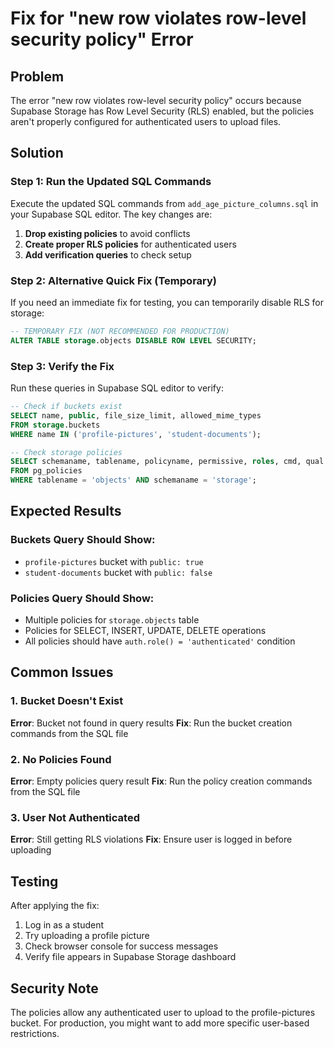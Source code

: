 # Fix for "new row violates row-level security policy" Error

## Problem
The error "new row violates row-level security policy" occurs because Supabase Storage has Row Level Security (RLS) enabled, but the policies aren't properly configured for authenticated users to upload files.

## Solution

### Step 1: Run the Updated SQL Commands
Execute the updated SQL commands from `add_age_picture_columns.sql` in your Supabase SQL editor. The key changes are:

1. **Drop existing policies** to avoid conflicts
2. **Create proper RLS policies** for authenticated users
3. **Add verification queries** to check setup

### Step 2: Alternative Quick Fix (Temporary)
If you need an immediate fix for testing, you can temporarily disable RLS for storage:

```sql
-- TEMPORARY FIX (NOT RECOMMENDED FOR PRODUCTION)
ALTER TABLE storage.objects DISABLE ROW LEVEL SECURITY;
```

### Step 3: Verify the Fix
Run these queries in Supabase SQL editor to verify:

```sql
-- Check if buckets exist
SELECT name, public, file_size_limit, allowed_mime_types 
FROM storage.buckets 
WHERE name IN ('profile-pictures', 'student-documents');

-- Check storage policies
SELECT schemaname, tablename, policyname, permissive, roles, cmd, qual 
FROM pg_policies 
WHERE tablename = 'objects' AND schemaname = 'storage';
```

## Expected Results

### Buckets Query Should Show:
- `profile-pictures` bucket with `public: true`
- `student-documents` bucket with `public: false`

### Policies Query Should Show:
- Multiple policies for `storage.objects` table
- Policies for SELECT, INSERT, UPDATE, DELETE operations
- All policies should have `auth.role() = 'authenticated'` condition

## Common Issues

### 1. Bucket Doesn't Exist
**Error**: Bucket not found in query results
**Fix**: Run the bucket creation commands from the SQL file

### 2. No Policies Found
**Error**: Empty policies query result
**Fix**: Run the policy creation commands from the SQL file

### 3. User Not Authenticated
**Error**: Still getting RLS violations
**Fix**: Ensure user is logged in before uploading

## Testing
After applying the fix:
1. Log in as a student
2. Try uploading a profile picture
3. Check browser console for success messages
4. Verify file appears in Supabase Storage dashboard

## Security Note
The policies allow any authenticated user to upload to the profile-pictures bucket. For production, you might want to add more specific user-based restrictions.




